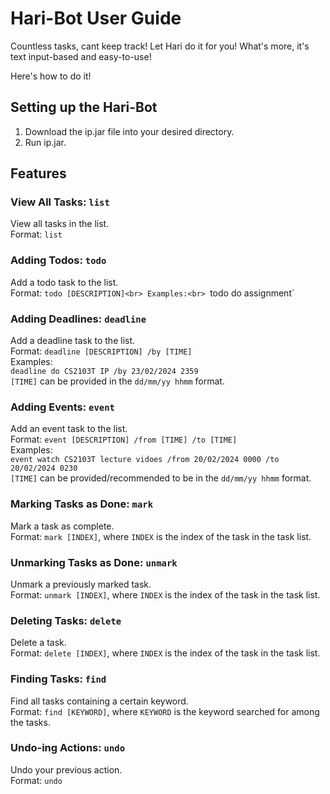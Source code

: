 # Hari-Bot User Guide

Countless tasks, cant keep track! Let Hari do it for you! 
What's more, it's text input-based and easy-to-use!  

Here's how to do it!

## Setting up the Hari-Bot
1. Download the ip.jar file into your desired directory.
2. Run ip.jar. <br>

## Features

### View All Tasks: `list`
View all tasks in the list. <br>
Format: `list`

### Adding Todos: `todo`
Add a todo task to the list. <br>
Format: `todo [DESCRIPTION]<br>
Examples:<br>
`todo do assignment`

### Adding Deadlines: `deadline`
Add a deadline task to the list.<br>
Format: `deadline [DESCRIPTION] /by [TIME]` <br>
Examples:<br>
`deadline do CS2103T IP /by 23/02/2024 2359`<br>
`[TIME]` can be provided in the `dd/mm/yy hhmm` format.

### Adding Events: `event`
Add an event task to the list.<br>
Format: `event [DESCRIPTION] /from [TIME] /to [TIME]` <br>
Examples:<br>
`event watch CS2103T lecture vidoes /from 20/02/2024 0000 /to 20/02/2024 0230`<br>
`[TIME]` can be provided/recommended to be in the `dd/mm/yy hhmm` format.

### Marking Tasks as Done: `mark`
Mark a task as complete.<br>
Format: `mark [INDEX]`, where `INDEX` is the index of the task in the task list.

### Unmarking Tasks as Done: `unmark`
Unmark a previously marked task.<br>
Format: `unmark [INDEX]`, where `INDEX` is the index of the task in the task list.

### Deleting Tasks: `delete`
Delete a task.<br>
Format: `delete [INDEX]`, where `INDEX` is the index of the task in the task list.

### Finding Tasks: `find`
Find all tasks containing a certain keyword.<br>
Format: `find [KEYWORD]`, where `KEYWORD` is the keyword searched for among the tasks.

### Undo-ing Actions: `undo`
Undo your previous action.<br>
Format: `undo`